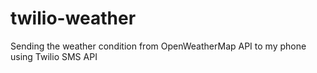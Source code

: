 # twilio-weather
Sending the weather condition from OpenWeatherMap API to my phone using Twilio SMS API
